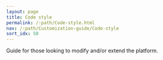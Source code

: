 ```yaml
---
layout: page
title: Code style
permalink: /:path/Code-style.html
nav: /:path/Customization-guide/Code-style
sort_idx: 50
---
```


Guide for those looking to modify and/or extend the platform.